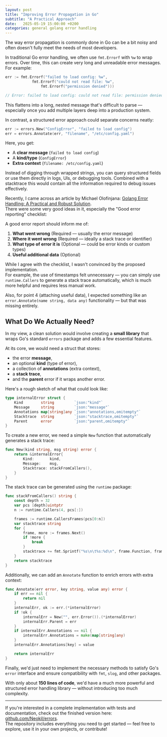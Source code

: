 ```yaml
---
layout: post
title: "Improving Error Propagation in Go"
subtitle: "A Practical Approach"
date:   2025-05-19 15:00:00 +0200
categories: general golang error handling
---
```


The way error propagation is commonly done in Go can be a bit noisy and often doesn't fully meet the needs of most developers.

In traditional Go error handling, we often use `fmt.Errorf` with `%w` to wrap errors. Over time, this can create very long and unreadable error messages. For example:

```go
err := fmt.Errorf("failed to load config: %w", 
            fmt.Errorf("could not read file: %w", 
                fmt.Errorf("permission denied")))

// Error: failed to load config: could not read file: permission denied
```

This flattens into a long, nested message that's difficult to parse — especially once you add multiple layers deep into a production system.

In contrast, a structured error approach could separate concerns neatly:

```go
err := errors.New("ConfigError", "failed to load config")
err = errors.Annotate(err, "filename", "/etc/config.yaml")
```

Here, you get:
- A **clear message** (`failed to load config`)
- A **kind/type** (`ConfigError`)
- **Extra context** (`filename: /etc/config.yaml`)

Instead of digging through wrapped strings, you can query structured fields or use them directly in logs, UIs, or debugging tools. Combined with a stacktrace this would contain all the information required to debug issues effectively.

Recently, I came across an article by Michael Olofinjana: [Golang Error Handling: A Practical and Robust Solution](https://dev.to/michaelolof_/golang-error-handling-a-practical-and-robust-solution-3am1).  
There were some very good ideas in it, especially the "Good error reporting" checklist:

A good error report should inform me of:
1. **What went wrong** (Required — usually the error message)
2. **Where it went wrong** (Required — ideally a stack trace or identifier)
3. **What type of error it is** (Optional — could be error kinds or custom types)
4. **Useful additional data** (Optional)

While I agree with the checklist, I wasn't convinced by the proposed implementation.  
For example, the use of timestamps felt unnecessary — you can simply use `runtime.Callers` to generate a stack trace automatically, which is much more helpful and requires less manual work.

Also, for point 4 (attaching useful data), I expected something like an `error.Annotate(name string, data any)` functionality — but that was missing entirely.

## What Do We Actually Need?

In my view, a clean solution would involve creating a **small library** that wraps Go's standard `errors` package and adds a few essential features.

At its core, we would need a struct that stores:
- the error **message**,
- an optional **kind** (type of error),
- a collection of **annotations** (extra context),
- a **stack trace**,
- and the **parent** error if it wraps another error.

Here's a rough sketch of what that could look like:

```go
type internalError struct {
    Kind        string         `json:"kind"`
    Message     string         `json:"message"`
    Annotations map[string]any `json:"annotations,omitempty"`
    Stacktrace  string         `json:"stacktrace,omitempty"`
    Parent      error          `json:"parent,omitempty"`
}
```

To create a new error, we need a simple `New` function that automatically generates a stack trace:

```go
func New(kind string, msg string) error {
    return &internalError{
        Kind:       kind,
        Message:    msg,
        Stacktrace: stackFromCallers(),
    }
}
```

The stack trace can be generated using the `runtime` package:

```go
func stackFromCallers() string {
    const depth = 32
    var pcs [depth]uintptr
    n := runtime.Callers(4, pcs[:])

    frames := runtime.CallersFrames(pcs[0:n])
    var stacktrace string
    for {
        frame, more := frames.Next()
        if !more {
            break
        }
        stacktrace += fmt.Sprintf("%s\n\t%s:%d\n", frame.Function, frame.File, frame.Line)
    }
    return stacktrace
}
```

Additionally, we can add an `Annotate` function to enrich errors with extra context:

```go
func Annotate(err error, key string, value any) error {
    if err == nil {
        return nil
    }
    internalErr, ok := err.(*internalError)
    if !ok {
        internalErr = New("", err.Error()).(*internalError)
        internalErr.Parent = err
    }
    if internalErr.Annotations == nil {
        internalErr.Annotations = make(map[string]any)
    }
    internalErr.Annotations[key] = value

    return internalErr
}
```

Finally, we'd just need to implement the necessary methods to satisfy Go's `error` interface and ensure compatibility with `fmt`, `slog`, and other packages.

With only about **150 lines of code**, we'd have a much more powerful and structured error handling library — without introducing too much complexity.

---

If you're interested in a complete implementation with tests and documentation, check out the finished version here: [github.com/Neokil/errors](https://github.com/Neokil/errors).  
The repository includes everything you need to get started — feel free to explore, use it in your own projects, or contribute!
